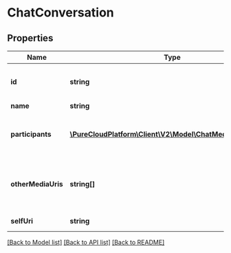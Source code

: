 # ChatConversation

## Properties
Name | Type | Description | Notes
------------ | ------------- | ------------- | -------------
**id** | **string** | The globally unique identifier for the object. | [optional] 
**name** | **string** |  | [optional] 
**participants** | [**\PureCloudPlatform\Client\V2\Model\ChatMediaParticipant[]**](ChatMediaParticipant.md) | The list of participants involved in the conversation. | [optional] 
**otherMediaUris** | **string[]** | The list of other media channels involved in the conversation. | [optional] 
**selfUri** | **string** | The URI for this object | [optional] 

[[Back to Model list]](../README.md#documentation-for-models) [[Back to API list]](../README.md#documentation-for-api-endpoints) [[Back to README]](../README.md)


